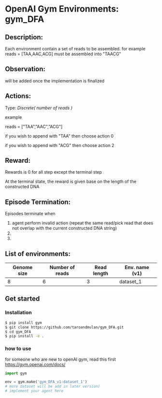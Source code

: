 # OpenAI Gym Environments: gym_DFA

## Description:
Each environment contain a set of reads to be assembled. 
for example
reads = [TAA,AAC,ACG] must be assembled into "TAACG"
## Observation:
will be added once the implementation is finalized

		


## Actions:

Type: *Discrete( number of reads )*

example

reads = ["TAA","AAC","ACG"]

if you wish to append with "TAA" then choose action 0

if you wish to append with "ACG" then choose action 2


## Reward:

Rewards is 0 for all step except the terminal step

At the terminal state, the reward is given base on the length of the constructed DNA

## Episode Termination:

Episodes terminate when 

1. agent perform invalid action (repeat the same read/pick read that does not overlap with the current constructed DNA string)
2. 
3. 

## List of environments:

Genome size | Number of reads | Read length | Env. name (v1) | 
------------ | ------------- | ------------- | ------------- | 
8 | 6 | 3 | dataset_1| 


## Get started

### Installation

```bash
$ pip install gym
$ git clone https://github.com/taroandmulan/gym_DFA.git
$ cd gym_DFA
$ pip install -e .
```


### how to use
for someone who are new to openAI gym, read this first https://gym.openai.com/docs/
```python
import gym

env = gym.make('gym_DFA_v1:dataset_1')
# more dataset will be add in later version) 
# implement your agent here
```

